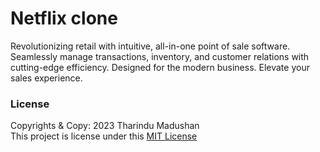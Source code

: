 # Netflix clone
Revolutionizing retail with intuitive, all-in-one point of sale software. Seamlessly manage transactions, inventory, and customer relations with cutting-edge efficiency. Designed for the modern business. Elevate your sales experience.

### License
Copyrights & Copy: 2023 Tharindu Madushan <br>
This project is license under this [MIT License](LISENCE.txt) 
